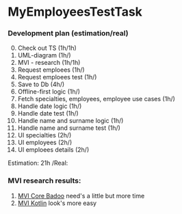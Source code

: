 # MyEmployeesTestTask

### Development plan (estimation/real)
0000. Check out TS (1h/1h)
0001. UML-diagram (1h/)
0002. MVI - research (1h/1h)
0003. Request emploees (1h/)
0004. Request emploees test (1h/)
0005. Save to Db (4h/)
0006. Offline-first logic (1h/)
0007. Fetch specialties, employees, employee use cases (1h/)
0008. Handle date logic (1h/)
0009. Handle date test (1h/)
0010. Handle name and surname logic (1h/)
0011. Handle name and surname test (1h/)
0012. UI specialties (2h/)
0013. UI employees (2h/)
0014. UI emploees details (2h/)

Estimation: 21h /Real:

### MVI research results:
1. [MVI Core Badoo](https://github.com/badoo/MVICore) need's a little but more time
2. [MVI Kotlin](https://github.com/arkivanov/MVIKotlin) look's more easy
